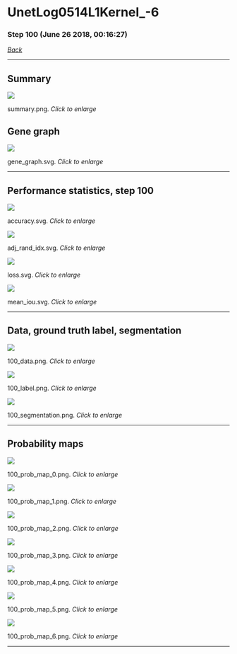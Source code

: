 # UnetLog0514L1Kernel_-6

### Step 100 (June 26 2018, 00:16:27)

[_Back_](..)

---

## Summary

<div class="images"><a href="media/summary.png"><img  src="media/summary.png" align="center"></a><p>summary.png. <i>Click to enlarge</i></p></div>

## Gene graph

<div class="images"><a href="media/gene_graph.svg"><img  src="media/gene_graph.svg" align="center"></a><p>gene_graph.svg. <i>Click to enlarge</i></p></div>

---

## Performance statistics, step 100

<div class="images"><a href="media/accuracy.svg"><img class="mini" src="media/accuracy.svg" align="center"></a><p>accuracy.svg. <i>Click to enlarge</i></p></div>
<div class="images"><a href="media/adj_rand_idx.svg"><img class="mini" src="media/adj_rand_idx.svg" align="center"></a><p>adj_rand_idx.svg. <i>Click to enlarge</i></p></div>
<div class="images"><a href="media/loss.svg"><img class="mini" src="media/loss.svg" align="center"></a><p>loss.svg. <i>Click to enlarge</i></p></div>
<div class="images"><a href="media/mean_iou.svg"><img class="mini" src="media/mean_iou.svg" align="center"></a><p>mean_iou.svg. <i>Click to enlarge</i></p></div>

---

## Data, ground truth label, segmentation

<div class="images"><a href="media/100_data.png"><img class="mini" src="media/100_data.png" align="center"></a><p>100_data.png. <i>Click to enlarge</i></p></div>
<div class="images"><a href="media/100_label.png"><img class="mini" src="media/100_label.png" align="center"></a><p>100_label.png. <i>Click to enlarge</i></p></div>
<div class="images"><a href="media/100_segmentation.png"><img class="mini" src="media/100_segmentation.png" align="center"></a><p>100_segmentation.png. <i>Click to enlarge</i></p></div>

---

## Probability maps

<div class="images"><a href="media/100_prob_map_0.png"><img class="mini" src="media/100_prob_map_0.png" align="center"></a><p>100_prob_map_0.png. <i>Click to enlarge</i></p></div>
<div class="images"><a href="media/100_prob_map_1.png"><img class="mini" src="media/100_prob_map_1.png" align="center"></a><p>100_prob_map_1.png. <i>Click to enlarge</i></p></div>
<div class="images"><a href="media/100_prob_map_2.png"><img class="mini" src="media/100_prob_map_2.png" align="center"></a><p>100_prob_map_2.png. <i>Click to enlarge</i></p></div>
<div class="images"><a href="media/100_prob_map_3.png"><img class="mini" src="media/100_prob_map_3.png" align="center"></a><p>100_prob_map_3.png. <i>Click to enlarge</i></p></div>
<div class="images"><a href="media/100_prob_map_4.png"><img class="mini" src="media/100_prob_map_4.png" align="center"></a><p>100_prob_map_4.png. <i>Click to enlarge</i></p></div>
<div class="images"><a href="media/100_prob_map_5.png"><img class="mini" src="media/100_prob_map_5.png" align="center"></a><p>100_prob_map_5.png. <i>Click to enlarge</i></p></div>
<div class="images"><a href="media/100_prob_map_6.png"><img class="mini" src="media/100_prob_map_6.png" align="center"></a><p>100_prob_map_6.png. <i>Click to enlarge</i></p></div>

---


